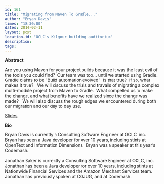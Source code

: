 ```yaml
---
id: 161
title: "Migrating from Maven To Gradle..."
author: "Bryan Davis"
times: "18:30:00"
dates: 2014-02-11
layout: post
location-id: "OCLC's Kilgour building auditorium"  
description: 
tags: 
---
```

 **Abstract**

Are you using Maven for your project builds because it was the least evil of the tools you could find?&nbsp; Our team was too... until we started using Gradle.&nbsp; Gradle claims to be "Build automation evolved"&nbsp; Is that true?&nbsp; If so, what makes it true?&nbsp;&nbsp; We will discuss the trials and travails of migrating a complex multi-module project from Maven to Gradle.&nbsp; What compelled us to make the change, and what benefits have we realized since the change was made?&nbsp;&nbsp; We will also discuss the rough edges we encountered during both our migration and our day to day use.   
  
[Slides](downloads/Maven2Gradle-FINAL_COJUGx.pdf)   

**Bio**

Bryan Davis is currently a Consulting Software Engineer at OCLC, inc.&nbsp; Bryan has been a Java developer for over 10 years, including stints at OpenText and Information Dimensions.&nbsp; Bryan was a speaker at this year’s Codemash.   
&nbsp;  
Jonathan Baker is currently a Consulting Software Engineer at OCLC, inc.&nbsp; Jonathan has been a Java developer for over 10 years, including stints at Nationwide Financial Services and the Amazon Merchant Services team.&nbsp; Jonathan has previously spoken at COJUG, and at Codemash.

